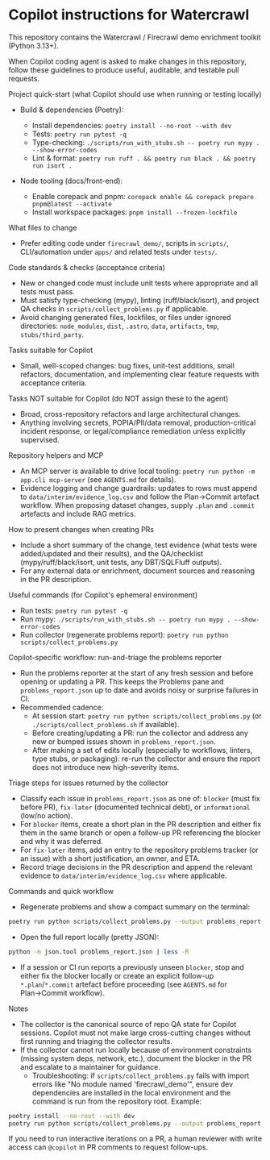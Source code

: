 # Copilot instructions for Watercrawl

This repository contains the Watercrawl / Firecrawl demo enrichment toolkit (Python 3.13+).

When Copilot coding agent is asked to make changes in this repository, follow these guidelines to produce useful, auditable, and testable pull requests.

Project quick-start (what Copilot should use when running or testing locally)
- Build & dependencies (Poetry):
  - Install dependencies: `poetry install --no-root --with dev`
  - Tests: `poetry run pytest -q`
  - Type-checking: `./scripts/run_with_stubs.sh -- poetry run mypy . --show-error-codes`
  - Lint & format: `poetry run ruff . && poetry run black . && poetry run isort .`

- Node tooling (docs/front-end):
  - Enable corepack and pnpm: `corepack enable && corepack prepare pnpm@latest --activate`
  - Install workspace packages: `pnpm install --frozen-lockfile`

What files to change
- Prefer editing code under `firecrawl_demo/`, scripts in `scripts/`, CLI/automation under `apps/` and related tests under `tests/`.

Code standards & checks (acceptance criteria)
- New or changed code must include unit tests where appropriate and all tests must pass.
- Must satisfy type-checking (mypy), linting (ruff/black/isort), and project QA checks in `scripts/collect_problems.py` if applicable.
- Avoid changing generated files, lockfiles, or files under ignored directories: `node_modules`, `dist`, `.astro`, `data`, `artifacts`, `tmp`, `stubs/third_party`.

Tasks suitable for Copilot
- Small, well-scoped changes: bug fixes, unit-test additions, small refactors, documentation, and implementing clear feature requests with acceptance criteria.

Tasks NOT suitable for Copilot (do NOT assign these to the agent)
- Broad, cross-repository refactors and large architectural changes.
- Anything involving secrets, POPIA/PII/data removal, production-critical incident response, or legal/compliance remediation unless explicitly supervised.

Repository helpers and MCP
- An MCP server is available to drive local tooling: `poetry run python -m app.cli mcp-server` (see `AGENTS.md` for details).
- Evidence logging and change guardrails: updates to rows must append to `data/interim/evidence_log.csv` and follow the Plan→Commit artefact workflow. When proposing dataset changes, supply `.plan` and `.commit` artefacts and include RAG metrics.

How to present changes when creating PRs
- Include a short summary of the change, test evidence (what tests were added/updated and their results), and the QA/checklist (mypy/ruff/black/isort, unit tests, any DBT/SQLFluff outputs).
- For any external data or enrichment, document sources and reasoning in the PR description.

Useful commands (for Copilot's ephemeral environment)
- Run tests: `poetry run pytest -q`
- Run mypy: `./scripts/run_with_stubs.sh -- poetry run mypy . --show-error-codes`
- Run collector (regenerate problems report): `poetry run python scripts/collect_problems.py`

Copilot-specific workflow: run-and-triage the problems reporter
- Run the problems reporter at the start of any fresh session and before opening or updating a PR. This keeps the Problems pane and `problems_report.json` up to date and avoids noisy or surprise failures in CI.
- Recommended cadence:
  - At session start: `poetry run python scripts/collect_problems.py` (or `./scripts/collect_problems.sh` if available).
  - Before creating/updating a PR: run the collector and address any new or bumped issues shown in `problems_report.json`.
  - After making a set of edits locally (especially to workflows, linters, type stubs, or packaging): re-run the collector and ensure the report does not introduce new high-severity items.

Triage steps for issues returned by the collector
- Classify each issue in `problems_report.json` as one of: ` blocker ` (must fix before PR), ` fix-later ` (documented technical debt), or ` informational ` (low/no action).
- For `blocker` items, create a short plan in the PR description and either fix them in the same branch or open a follow-up PR referencing the blocker and why it was deferred.
- For `fix-later` items, add an entry to the repository problems tracker (or an issue) with a short justification, an owner, and ETA.
- Record triage decisions in the PR description and append the relevant evidence to `data/interim/evidence_log.csv` where applicable.

Commands and quick workflow
- Regenerate problems and show a compact summary on the terminal:

```bash
poetry run python scripts/collect_problems.py --output problems_report.json && jq '.summary' problems_report.json || true
```

- Open the full report locally (pretty JSON):

```bash
python -m json.tool problems_report.json | less -R
```

- If a session or CI run reports a previously unseen `blocker`, stop and either fix the blocker locally or create an explicit follow-up `*.plan`/`*.commit` artefact before proceeding (see `AGENTS.md` for Plan→Commit workflow).

Notes
- The collector is the canonical source of repo QA state for Copilot sessions. Copilot must not make large cross-cutting changes without first running and triaging the collector results.
- If the collector cannot run locally because of environment constraints (missing system deps, network, etc.), document the blocker in the PR and escalate to a maintainer for guidance.
  - Troubleshooting: if `scripts/collect_problems.py` fails with import errors like "No module named 'firecrawl_demo'", ensure dev dependencies are installed in the local environment and the command is run from the repository root. Example:

```bash
poetry install --no-root --with dev
poetry run python scripts/collect_problems.py --output problems_report.json
```

If you need to run interactive iterations on a PR, a human reviewer with write access can `@copilot` in PR comments to request follow-ups.
